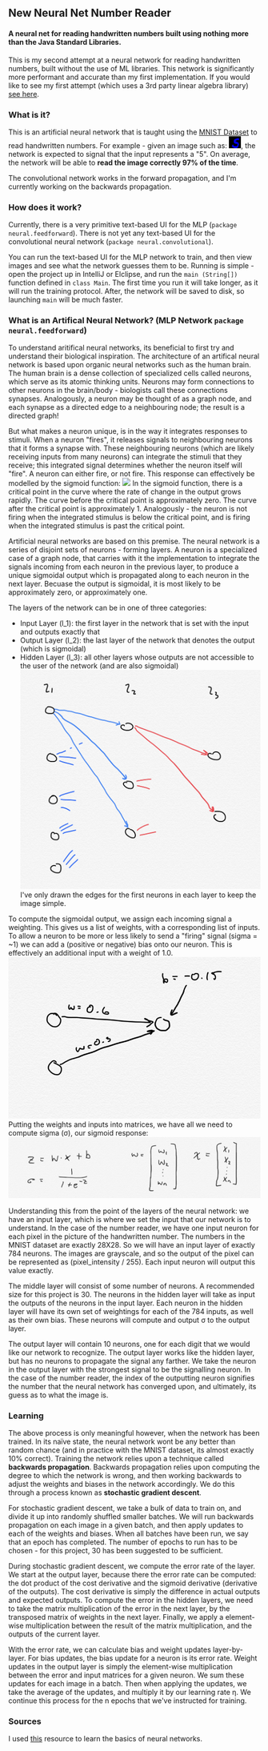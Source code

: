 ## New Neural Net Number Reader
#### A neural net for reading handwritten numbers built using nothing more than the Java Standard Libraries. 

This is my second attempt at a neural network for reading handwritten numbers, built without the use of ML libraries. This network is significantly more performant and accurate than my first implementation. If you would like to see my first attempt (which uses a 3rd party linear algebra library) [see here](https://github.com/reggiemcdonald/neural-net-number-reader).

### What is it? 
This is an artificial neural network that is taught using the [MNIST Dataset](http://yann.lecun.com/exdb/mnist/) to read handwritten numbers. For example - given an image such as: 
![](number-image.bmp), the network is expected to signal that the input represents a "5". On average, the network will be able to <strong>read the image correctly 97% of the time</strong>.

The convolutional network works in the forward propagation, and I'm currently working on the backwards propagation.

### How does it work? 
Currently, there is a very primitive text-based UI for the MLP (`package neural.feedforward`). There is not yet any text-based UI for the convolutional neural network (`package neural.convolutional`).

You can run the text-based UI for the MLP network to train, and then view images and see what the network guesses them to be. Running is simple - open the project up in IntelliJ or Elclipse, and run the `main (String[])` function defined in `class Main`. The first time you run it will take longer, as it will run the training protocol. After, the network will be saved to disk, so launching `main` will be much faster.

### What is an Artifical Neural Network? (MLP Network `package neural.feedforward`)
To understand aritifical neural networks, its beneficial to first try and understand their biological inspiration. The architecture of an artifical neural network is based upon organic neural networks such as the human brain. The human brain is a dense collection of specialized cells called neurons, which serve as its atomic thinking units. Neurons may form connections to other neurons in the brain/body - biologists call these connections synapses. Analogously, a neuron may be thought of as a graph node, and each synapse as a directed edge to a neighbouring node; the result is a directed graph!

But what makes a neuron unique, is in the way it integrates responses to stimuli. When a neuron "fires", it releases signals to neighbouring neurons that it forms a synapse with. These neighbouring neurons (which are likely receiving inputs from many neurons) can integrate the stimuli that they receive; this integrated signal determines whether the neuron itself will "fire". A neuron can either fire, or not fire. This response can effectively be modelled by the sigmoid function: ![](https://upload.wikimedia.org/wikipedia/commons/thumb/8/88/Logistic-curve.svg/2560px-Logistic-curve.svg.png) In the sigmoid function, there is a critical point in the curve where the rate of change in the output grows rapidly. The curve before the critical point is approximately zero. The curve after the critical point is approximately 1. Analogously - the neuron is not firing when the integrated stimulus is below the critical point, and is firing when the integrated stimulus is past the critical point.

Artificial neural networks are based on this premise. The neural network is a series of disjoint sets of neurons - forming layers. A neuron is a specialized case of a graph node, that carries with it the implementation to integrate the signals incoming from each neuron in the previous layer, to produce a unique sigmoidal output which is propagated along to each neuron in the next layer. Becuase the output is sigmoidal, it is most likely to be approximately zero, or approximately one.

The layers of the network can be in one of three categories:
- Input Layer (l_1): the first layer in the network that is set with the input and outputs exactly that
- Output Layer (l_2): the last layer of the network that denotes the output (which is sigmoidal)
- Hidden Layer (l_3): all other layers whose outputs are not accessible to the user of the network (and are also sigmoidal) ![](nn-img1.jpeg) I've only drawn the edges for the first neurons in each layer to keep the image simple. 

To compute the sigmoidal output, we assign each incoming signal a weighting. This gives us a list of weights, with a corresponding list of inputs. To allow a neuron to be more or less likely to send a "firing" signal (sigma = ~1) we can add a (positive or negative) bias onto our neuron. This is effectively an additional input with a weight of 1.0. ![](nn-img3.jpeg) Putting the weights and inputs into matrices, we have all we need to compute sigma (&#963;), our sigmoid response:![](nn-img2.jpeg)

Understanding this from the point of the layers of the neural network: we have an input layer, which is where we set the input that our network is to understand. In the case of the number reader, we have one input neuron for each pixel in the picture of the handwritten number. The numbers in the MNIST dataset are exactly 28X28. So we will have an input layer of exactly 784 neurons. The images are grayscale, and so the output of the pixel can be represented as (pixel_intensity / 255). Each input neuron will output this value exactly. 

The middle layer will consist of some number of neurons. A recommended size for this project is 30. The neurons in the hidden layer will take as input the outputs of the neurons in the input layer. Each neuron in the hidden layer will have its own set of weightings for each of the 784 inputs, as well as their own bias. These neurons will compute and output &#963; to the output layer. 

The output layer will contain 10 neurons, one for each digit that we would like our network to recognize. The output layer works like the hidden layer, but has no neurons to propagate the signal any farther. We take the neuron in the output layer with the strongest signal to be the signalling neuron. In the case of the number reader, the index of the outputting neuron signifies the number that the neural network has converged upon, and ultimately, its guess as to what the image is. 

### Learning 
The above process is only meaningful however, when the network has been trained. In its naïve state, the neural network wont be any better than random chance (and in practice with the MNIST dataset, its almost exactly 10% correct). Training the network relies upon a technique called <strong>backwards propagation</strong>. Backwards propagation relies upon computing the degree to which the network is wrong, and then working backwards to adjust the weights and biases in the network accordingly. We do this through a process known as <strong>stochastic gradient descent</strong>.

For stochastic gradient descent, we take a bulk of data to train on, and divide it up into randomly shuffled smaller batches. We will run backwards propagation on each image in a given batch, and then apply updates to each of the weights and biases. When all batches have been run, we say that an epoch has completed. The number of epochs to run has to be chosen - for this project, 30 has been suggested to be sufficient.

During stochastic gradient descent, we compute the error rate of the layer. We start at the output layer, because there the error rate can be computed: the dot product of the cost derivative and the sigmoid derivative (derivative of the outputs). The cost derivative is simply the difference in actual outputs and expected outputs. To compute the error in the hidden layers, we need to take the matrix multiplication of the error in the next layer, by the transposed matrix of weights in the next layer. Finally, we apply a element-wise multiplication between the result of the matrix multiplication, and the outputs of the current layer. 

With the error rate, we can calculate bias and weight updates layer-by-layer. For bias updates, the bias update for a neuron is its error rate. Weight updates in the output layer is simply the element-wise multiplication between the error and input matrices for a given neuron. We sum these updates for each image in a batch. Then when applying the updates, we take the average of the updates, and multiply it by our learning rate &eta;. We continue this process for the n epochs that we've instructed for training.

### Sources
I used [this](http://neuralnetworksanddeeplearning.com) resource to learn the basics of neural networks.

